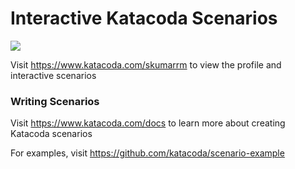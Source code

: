 # Interactive Katacoda Scenarios

[![](http://shields.katacoda.com/katacoda/skumarrm/count.svg)](https://www.katacoda.com/skumarrm "Get your profile on Katacoda.com")

Visit https://www.katacoda.com/skumarrm to view the profile and interactive scenarios

### Writing Scenarios
Visit https://www.katacoda.com/docs to learn more about creating Katacoda scenarios

For examples, visit https://github.com/katacoda/scenario-example
